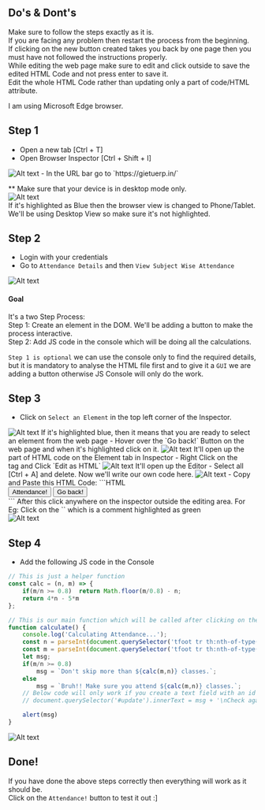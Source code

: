 ## Do's & Dont's
Make sure to follow the steps exactly as it is.  
If you are facing any problem then restart the process from the beginning.  
If clicking on the new button created takes you back by one page then you must have not followed the instructions properly.   
While editing the web page make sure to edit and click outside to save the edited HTML Code and not press enter to save it.  
Edit the whole HTML Code rather than updating only a part of code/HTML attribute.  

I am using Microsoft Edge browser.


## Step 1
- Open a new tab [Ctrl + T]
- Open Browser Inspector [Ctrl + Shift + I]   
<img title="a title" alt="Alt text" src="./media/1 Inspector.png">    
- In the URL bar go to `https://gietuerp.in/`  

** Make sure that your device is in desktop mode only.  
<img title="a title" alt="Alt text" src="./media\2 Device View.png">    
If it's highlighted as Blue then the browser view is changed to Phone/Tablet.  
We'll be using Desktop View so make sure it's not highlighted.

## Step 2
- Login with your credentials
- Go to `Attendance Details` and then `View Subject Wise Attendance`  
<img title="a title" alt="Alt text" src="./media\3 View Attendance.png">  

#### Goal
It's a two Step Process:  
Step 1: Create an element in the DOM. We'll be adding a button to make the process interactive.  
Step 2: Add JS code in the console which will be doing all the calculations.  
  
`Step 1 is optional` we can use the console only to find the required details, but it is mandatory to analyse the HTML file first and to give it a `GUI` we are adding a button otherwise JS Console will only do the work.  

## Step 3
- Click on `Select an Element` in the top left corner of the Inspector.    
<img title="a title" alt="Alt text" src="./media\4 Select Element.png">    
If it's highlighted blue, then it means that you are ready to select an element from the web page
- Hover over the `Go back!` Button on the web page and when it's highlighted click on it.  
<img title="a title" alt="Alt text" src="./media\5 Selected Button.png">     
It'll open up the part of HTML code on the Element tab in Inspector
- Right Click on the <div> tag and Click `Edit as HTML`  
<img title="a title" alt="Alt text" src="./media\6 Edit as HTML.png">     
It'll open up the Editor
- Select all [Ctrl + A] and delete. Now we'll write our own code here.  
<img title="a title" alt="Alt text" src="./media\7 Empty.png">     
- Copy and Paste this HTML Code:
```HTML
<div class="card-footer">
    <input type="button" value="Attendance!" class="btn btn-info float-left" onclick="calculate()">
    <input type="button" value="Go back!" class="btn btn-info float-right" onclick="history.back()">
</div>
```
After this click anywhere on the inspector outside the editing area.  
For Eg: Click on the `<!-- /.card-body -->` which is a comment highlighted as green<br>    
<img title="a title" alt="Alt text" src="./media\8 HTML Updated.png">     

## Step 4
- Add the following JS code in the Console
```JavaScript
// This is just a helper function
const calc = (n, m) => {
    if(m/n >= 0.8)  return Math.floor(m/0.8) - n;
    return 4*n - 5*m
};

// This is our main function which will be called after clicking on the button
function calculate() {
    console.log('Calculating Attendance...');
    const n = parseInt(document.querySelector('tfoot tr th:nth-of-type(2n)').innerText);
    const m = parseInt(document.querySelector('tfoot tr th:nth-of-type(3n)').innerText);
    let msg;
    if(m/n >= 0.8)
        msg = `Don't skip more than ${calc(m,n)} classes.`;
    else
        msg = `Bruh!! Make sure you attend ${calc(m,n)} classes.`;
    // Below code will only work if you create a text field with an id update
    // document.querySelector('#update').innerText = msg + '\nCheck again tomorrow for update!'; 

    alert(msg)
}
```  
<img title="a title" alt="Alt text" src="./media\9 JS code.png">     

## Done!
If you have done the above steps correctly then everything will work as it should be.  
Click on the `Attendance!` button to test it out :]

